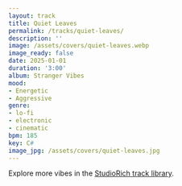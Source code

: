 ```yaml
---
layout: track
title: Quiet Leaves
permalink: /tracks/quiet-leaves/
description: ''
image: /assets/covers/quiet-leaves.webp
image_ready: false
date: 2025-01-01
duration: '3:00'
album: Stranger Vibes
mood:
- Energetic
- Aggressive
genre:
- lo-fi
- electronic
- cinematic
bpm: 185
key: C#
image_jpg: /assets/covers/quiet-leaves.jpg
---
```


Explore more vibes in the [StudioRich track library](/tracks/).
